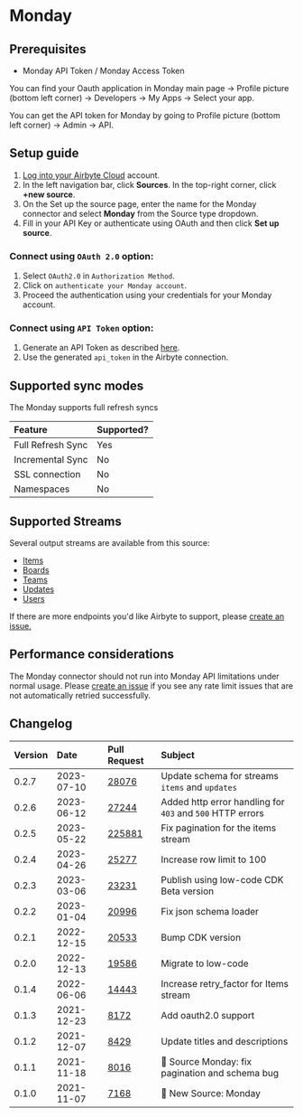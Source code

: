 # Monday

## Prerequisites

* Monday API Token / Monday Access Token

You can find your Oauth application in Monday main page -> Profile picture (bottom left corner) -> Developers -> My Apps -> Select your app.

You can get the API token for Monday by going to Profile picture (bottom left corner) -> Admin -> API.

## Setup guide

1. [Log into your Airbyte Cloud](https://cloud.airbyte.com/workspaces) account.
2. In the left navigation bar, click **Sources**. In the top-right corner, click **+new source**.
3. On the Set up the source page, enter the name for the Monday connector and select **Monday** from the Source type dropdown.
4. Fill in your API Key or authenticate using OAuth and then click **Set up source**.

### Connect using `OAuth 2.0` option:
1. Select `OAuth2.0` in `Authorization Method`.
2. Click on `authenticate your Monday account`.
2. Proceed the authentication using your credentials for your Monday account.

### Connect using `API Token` option:
1. Generate an API Token as described [here](https://developer.monday.com/api-reference/docs/authentication).
2. Use the generated `api_token` in the Airbyte connection.

## Supported sync modes

The Monday supports full refresh syncs

| Feature           | Supported? |
|:------------------|:-----------|
| Full Refresh Sync | Yes        |
| Incremental Sync  | No         |
| SSL connection    | No         |
| Namespaces        | No         |

## Supported Streams

Several output streams are available from this source:

* [Items](https://developer.monday.com/api-reference/docs/items-queries)
* [Boards](https://developer.monday.com/api-reference/docs/groups-queries#groups-queries)
* [Teams](https://developer.monday.com/api-reference/docs/teams-queries)
* [Updates](https://developer.monday.com/api-reference/docs/updates-queries)
* [Users](https://developer.monday.com/api-reference/docs/users-queries-1)

If there are more endpoints you'd like Airbyte to support, please [create an issue.](https://github.com/airbytehq/airbyte/issues/new/choose)


## Performance considerations

The Monday connector should not run into Monday API limitations under normal usage. Please [create an issue](https://github.com/airbytehq/airbyte/issues) if you see any rate limit issues that are not automatically retried successfully.


## Changelog

| Version | Date       | Pull Request                                             | Subject                                         |
|:--------|:-----------|:---------------------------------------------------------|:------------------------------------------------|
| 0.2.7   | 2023-07-10 | [28076](https://github.com/airbytehq/airbyte/pull/28076) | Update schema for streams `items` and `updates` |  
| 0.2.6   | 2023-06-12 | [27244](https://github.com/airbytehq/airbyte/pull/27244) | Added http error handling for `403` and `500` HTTP errors |  
| 0.2.5   | 2023-05-22 | [225881](https://github.com/airbytehq/airbyte/pull/25881) | Fix pagination for the items stream |  
| 0.2.4   | 2023-04-26 | [25277](https://github.com/airbytehq/airbyte/pull/25277) | Increase row limit to 100 |
| 0.2.3   | 2023-03-06 | [23231](https://github.com/airbytehq/airbyte/pull/23231) | Publish using low-code CDK Beta version         |
| 0.2.2   | 2023-01-04 | [20996](https://github.com/airbytehq/airbyte/pull/20996) | Fix json schema loader                          |
| 0.2.1   | 2022-12-15 | [20533](https://github.com/airbytehq/airbyte/pull/20533) | Bump CDK version                                |
| 0.2.0   | 2022-12-13 | [19586](https://github.com/airbytehq/airbyte/pull/19586) | Migrate to low-code                             |
| 0.1.4   | 2022-06-06 | [14443](https://github.com/airbytehq/airbyte/pull/14443) | Increase retry_factor for Items stream          |
| 0.1.3   | 2021-12-23 | [8172](https://github.com/airbytehq/airbyte/pull/8172)   | Add oauth2.0 support                            |
| 0.1.2   | 2021-12-07 | [8429](https://github.com/airbytehq/airbyte/pull/8429)   | Update titles and descriptions                  |
| 0.1.1   | 2021-11-18 | [8016](https://github.com/airbytehq/airbyte/pull/8016)   | 🐛 Source Monday: fix pagination and schema bug |
| 0.1.0   | 2021-11-07 | [7168](https://github.com/airbytehq/airbyte/pull/7168)   | 🎉 New Source: Monday                           |
